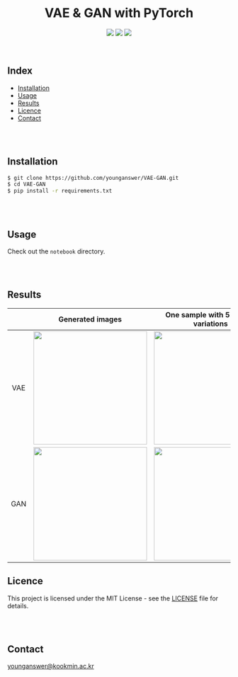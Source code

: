 <h1 align='center'>VAE & GAN with PyTorch</h1>
<div align='center'>
	<img src='https://img.shields.io/badge/Python-3.11.5-blue'>
	<img src='https://img.shields.io/badge/PyTorch-1.9.0-red'>
	<img src='https://img.shields.io/badge/License-MIT-yellow.svg'>
</div>
<br/><br/>

## Index

-   [Installation](#installation)
-   [Usage](#usage)
-   [Results](#results)
-   [Licence](#licence)
-   [Contact](#contact)

<br/><br/>

## Installation

```bash
$ git clone https://github.com/younganswer/VAE-GAN.git
$ cd VAE-GAN
$ pip install -r requirements.txt
```

<br/><br/>

## Usage

Check out the `notebook` directory.

<br/><br/>

## Results

<!-- make table -->
<!-- first row: VAE -->
<!-- second row: GAN -->
<!-- first column: Random sampled 5 square images -->
<!-- second column: 1 sample & 5 square variations -->

|     |                                     Generated images                                     |                          One sample with 5 square variations                           |
| :-: | :--------------------------------------------------------------------------------------: | :------------------------------------------------------------------------------------: |
| VAE | <img src='./assets/VAE/VAE_random_sampled_5_square_images.png' width='256' height='256'> | <img src='./assets/VAE/VAE_1_sample_5_square_variations.png' width='256' height='256'> |
| GAN | <img src='./assets/GAN/GAN_random_sampled_5_square_images.png' width='256' height='256'> | <img src='./assets/GAN/GAN_1_sample_5_square_variations.png' width='256' height='256'> |

## Licence

This project is licensed under the MIT License - see the [LICENSE](./LICENSE) file for details.

<br/><br/>

## Contact

younganswer@kookmin.ac.kr
